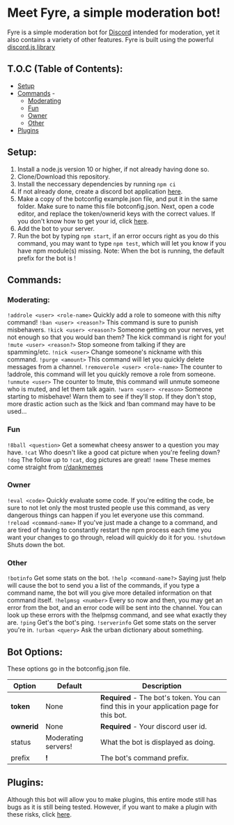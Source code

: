 # Meet Fyre, a simple moderation bot!
Fyre is a simple moderation bot for [Discord](https://discordapp.com/) intended for moderation, yet it also contains a variety of other features. Fyre is built using the powerful [discord.js library](https://discord.js.org/)

## T.O.C (Table of Contents):
- [Setup](#setup)
- [Commands](#commands) -
  - [Moderating](#moderating)
  - [Fun](#fun)
  - [Owner](#owner)
  - [Other](#other)
- [Plugins](#plugins)
## Setup:
1. Install a node.js version 10 or higher, if not already having done so.
2. Clone/Download this repository.
3. Install the neccessary dependencies by running `npm ci`
4. If not already done, create a discord bot application [here](https://discordapp.com/developers/applications/).
4. Make a copy of the botconfig example.json file, and put it in the same folder. Make sure to name this file botconfig.json. Next, open a code editor, and replace the token/ownerid keys with the correct values. If you don't know how to get your id, click [here](https://support.discordapp.com/hc/en-us/articles/206346498-Where-can-I-find-my-User-Server-Message-ID-).
5. Add the bot to your server.
6. Run the bot by typing `npm start`, if an error occurs right as you do this command, you may want to type `npm test`, which will let you know if you have npm module(s) missing. Note: When the bot is running, the default prefix for the bot is !

## Commands:

### Moderating:
`!addrole <user> <role-name>` Quickly add a role to someone with this nifty command!
`!ban <user> <reason?>` This command is sure to punish misbehavers.
`!kick <user> <reason?>` Someone getting on your nerves, yet not enough so that you would ban them? The kick command is right for you!
`!mute <user> <reason?>` Stop someone from talking if they are spamming/etc.
`!nick <user>` Change someone's nickname with this command.
`!purge <amount>` This command will let you quickly delete messages from a channel.
`!removerole <user> <role-name>` The counter to !addrole, this command will let you quickly remove a role from someone.
`!unmute <user>` The counter to !mute, this command will unmute someone who is muted, and let them talk again.
`!warn <user> <reason>` Someone starting to misbehave! Warn them to see if they'll stop. If they don't stop, more drastic action such as the !kick and !ban command may have to be used...
### Fun
`!8ball <question>` Get a somewhat cheesy answer to a question you may have.
`!cat` Who doesn't like a good cat picture when you're feeling down?
`!dog` The follow up to `!cat`, dog pictures are great!
`!meme` These memes come straight from [r/dankmemes](reddit.com/r/dankmemes/)
### Owner
`!eval <code>` Quickly evaluate some code. If you're editing the code, be sure to not let only the most trusted people use this command, as very dangerous things can happen if you let everyone use this command.
`!reload <command-name>` If you've just made a change to a command, and are tired of having to constantly restart the npm process each time you want your changes to go through, reload will quickly do it for you.
`!shutdown` Shuts down the bot.
### Other
`!botinfo` Get some stats on the bot.
`!help <command-name?>` Saying just !help will cause the bot to send you a list of the commands, if you type a command name, the bot will you give more detailed information on that command itself.
`!helpmsg <number>` Every so now and then, you may get an error from the bot, and an error code will be sent into the channel. You can look up these errors with the !helpmsg command, and see what exactly they are.
`!ping` Get's the bot's ping.
`!serverinfo` Get some stats on the server you're in.
`!urban <query>` Ask the urban dictionary about something.

## Bot Options:
These options go in the botconfig.json file.

| Option | Default | Description |
| ------ | ------- | ----------- |
| **token** | None | **Required** - The bot's token. You can find this in your application page for this bot. |
| **ownerid** | None | **Required** - Your discord user id. |
| status | Moderating servers! | What the bot is displayed as doing. |
| prefix | **!** | The bot's command prefix. |

## Plugins:
Although this bot will allow you to make plugins, this entire mode still has bugs as it is still being tested. However, if you want to make a plugin with these risks, click [here](src/plugins/README.md).

